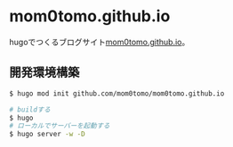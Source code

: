 # mom0tomo.github.io

hugoでつくるブログサイト[mom0tomo.github.io](https://mom0tomo.github.io)。

## 開発環境構築

```bash
$ hugo mod init github.com/mom0tomo/mom0tomo.github.io

# buildする
$ hugo
# ローカルでサーバーを起動する
$ hugo server -w -D
```
